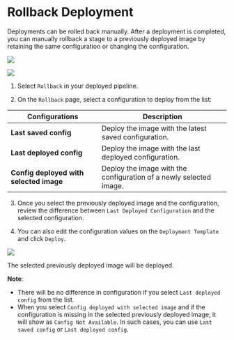 # Rollback Deployment


Deployments can be rolled back manually. After a deployment is completed, you can manually rollback a stage to a previously deployed image by retaining the same configuration or changing the configuration.


![](https://devtron-public-asset.s3.us-east-2.amazonaws.com/images/deploying-application/rollback-deployment/rollback-icon.jpg)

![](https://devtron-public-asset.s3.us-east-2.amazonaws.com/images/deploying-application/rollback-deployment/select-config-to-deploy.jpg)

1. Select `Rollback` in your deployed pipeline.

2. On the `Rollback` page, select a configuration to deploy from the list:

| Configurations | Description |
| --- | --- |
| **Last saved config** | Deploy the image with the latest saved configuration. |
| **Last deployed config** | Deploy the image with the last deployed configuration. |
| **Config deployed with selected image** | Deploy the image with the configuration of a newly selected image. |

3. Once you select the previously deployed image and the configuration, review the difference between `Last Deployed Configuration` and the selected configuration.

4. You can also edit the configuration values on the `Deployment Template` and click `Deploy`.

![](https://devtron-public-asset.s3.us-east-2.amazonaws.com/images/deploying-application/rollback-deployment/config-diff.jpg)

The selected previously deployed image will be deployed.

**Note**: 
- There will be no difference in configuration if you select `Last deployed config` from the list.
- When you select `Config deployed with selected image` and  if the configuration is missing in the selected previously deployed image, it will show as `Config Not Available`. In such cases, you can use `Last saved config` or `Last deployed config`.



